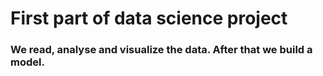 # First part of data science project

### We read, analyse and visualize the data. After that we build a model.